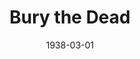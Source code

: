 ---
title: Bury the Dead
date: 1938-03-01
closing_date: 1938-03-03
layout: productions
featured_image:
image_caption:
image_credit:
playbill:
Theatre: Theatre Jacksonville
Venue: Little Theatre
cast:
- 1st General: Slocum Ball
- 1st Soldier: Raymond C. Winstead
- 2nd General: W.H. Moore
- 2nd Soldier: Bob Beazlie
- 3rd General: P.G. Camp
- 3rd Soldier: J.A. Ward
- 4th Soldier: Charles Luckie
- Bess Shelling: Evelyn B. Cox
- Bevins: Charles Luckie
- Captain: Richard Hollahan
- Chaplain: J.Y. Cabaniss
- Charley: Kenneth Godschalk
- Doctor: William F. Blois
- Editor: Wilbur Jobe
- Joan Burke: Hannah Phillips
- Julia Blake: Mrs. Everett Dwight
- Katherine Driscoll: Katherine Browne
- Martha Webster: Mrs. Louis Joel
- Mrs. Dean: Mrs. R.M. Caldwell, Jr.
- Newsboy: John Perry
- Private Dean: Everett Dwight
- Private Driscoll: William DeHoff
- Private Levy: Basil Dewitt
- Private Morgan: Neal Tyler, Jr.
- Private Schelling: William Frazier
- Private Webster: John R. Castine
- Reporter: E.S. Black
- Sergeant: Roy Meischner
crew:
- Director: Martin Sack
- Props: Maxine Swisher
- Staging, Sound, Electrical Effects:
  - Bob Wolfe
  - Earl DeFlorin
  - Herbert Swisher
  - Martin Sack
  - Roy Hill
orchestra:
external_links:
---